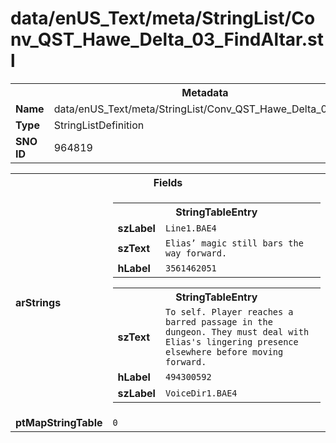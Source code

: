 <h1>data/enUS_Text/meta/StringList/Conv_QST_Hawe_Delta_03_FindAltar.stl</h1><table><tr><th colspan="100%">Metadata</th></tr><tr><td><b>Name</b></td><td>data/enUS_Text/meta/StringList/Conv_QST_Hawe_Delta_03_FindAltar.stl</td></tr><tr><td><b>Type</b></td><td>StringListDefinition</td></tr><tr><td><b>SNO ID</b></td><td>964819</td></tr></table>

<table><tr><th colspan="100%">Fields</th></tr><tr><td><b>arStrings</b></td><td><table><tr><th colspan="100%">StringTableEntry</th></tr><tr><td><b>szLabel</b></td><td><code>Line1.BAE4</code></td></tr><tr><td><b>szText</b></td><td><code>Elias’ magic still bars the way forward.</code></td></tr><tr><td><b>hLabel</b></td><td><code>3561462051</code></td></tr></table>


<table><tr><th colspan="100%">StringTableEntry</th></tr><tr><td><b>szText</b></td><td><code>To self. Player reaches a barred passage in the dungeon. They must deal with Elias's lingering presence elsewhere before moving forward.</code></td></tr><tr><td><b>hLabel</b></td><td><code>494300592</code></td></tr><tr><td><b>szLabel</b></td><td><code>VoiceDir1.BAE4</code></td></tr></table>


</td></tr><tr><td><b>ptMapStringTable</b></td><td><code>0</code></td></tr></table>

